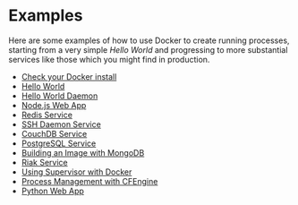 
# Examples

Here are some examples of how to use Docker to create running processes,
starting from a very simple *Hello World* and progressing to more
substantial services like those which you might find in production.

-   [Check your Docker install](hello_world/)
-   [Hello World](hello_world/#hello-world)
-   [Hello World Daemon](hello_world/#hello-world-daemon)
-   [Node.js Web App](nodejs_web_app/)
-   [Redis Service](running_redis_service/)
-   [SSH Daemon Service](running_ssh_service/)
-   [CouchDB Service](couchdb_data_volumes/)
-   [PostgreSQL Service](postgresql_service/)
-   [Building an Image with MongoDB](mongodb/)
-   [Riak Service](running_riak_service/)
-   [Using Supervisor with Docker](using_supervisord/)
-   [Process Management with CFEngine](cfengine_process_management/)
-   [Python Web App](python_web_app/)

